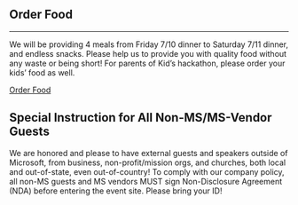 ## <i class="icon fa-cutlery"></i> Order Food 
---
<p>We will be providing 4 meals from Friday 7/10 dinner to Saturday 7/11 dinner, and endless snacks. Please help us to provide you with quality food without any waste or being short! For parents of Kid’s hackathon, please order your kids’ food as well.</p>
<a href="http://www.instant.ly/s/utJKp" class="button small special" target="_blank">Order Food</a>

## Special Instruction for All Non-MS/MS-Vendor Guests
We are honored and please to have external guests and speakers outside of Microsoft, from business, non-profit/mission orgs, and churches, both local and out-of-state, even out-of-country! To comply with our company policy, all non-MS guests and MS vendors MUST sign Non-Disclosure Agreement (NDA) before entering the event site. Please bring your ID!

